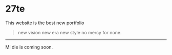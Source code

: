 # 27te 

This website is the best new portfolio

> new vision new era new style no mercy for none. 

------
 Mi die is coming soon. 
